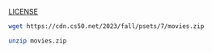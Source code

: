 [LICENSE](https://www.imdb.com/conditions)

```bash
wget https://cdn.cs50.net/2023/fall/psets/7/movies.zip
```

```bash
unzip movies.zip
```
